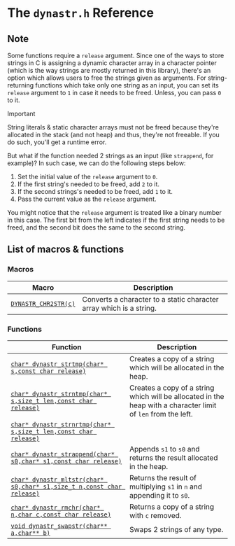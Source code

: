 # The `dynastr.h` Reference
## Note
Some functions require a `release` argument. Since one of the ways to store strings in C is assigning a dynamic character array in a character pointer (which is the way strings are mostly returned in this library), there's an option which allows users to free the strings given as arguments. For string-returning functions which take only one string as an input, you can set its `release` argument to `1` in case it needs to be freed. Unless, you can pass `0` to it.
>[!IMPORTANT]
>String literals & static character arrays must not be freed because they're allocated in the stack (and not heap) and thus, they're not freeable. If you do such, you'll get a runtime error.

But what if the function needed 2 strings as an input (like `strappend`, for example)? In such case, we can do the following steps below:
1. Set the initial value of the `release` argument to `0`.
2. If the first string's needed to be freed, add `2` to it.
3. If the second strings's needed to be freed, add `1` to it.
4. Pass the current value as the `release` argument.

You might notice that the `release` argument is treated like a binary number in this case. The first bit from the left indicates if the first string needs to be freed, and the second bit does the same to the second string.
## List of macros & functions
### Macros
|Macro|Description|
|-|-|
|[`DYNASTR_CHR2STR(c)`](https://github.com/Amirreza-Ipchi-Haq/dynastr/blob/main/Reference/DYNASTR_CHR2STR.md)|Converts a character to a static character array which is a string.|
### Functions
|Function|Description|
|-|-|
|[`char* dynastr_strtmp(char* s,const char release)`](https://github.com/Amirreza-Ipchi-Haq/dynastr/blob/main/Reference/dynastr_strtmp.md)|Creates a copy of a string which will be allocated in the heap.|
|[`char* dynastr_strntmp(char* s,size_t len,const char release)`](https://github.com/Amirreza-Ipchi-Haq/dynastr/blob/main/Reference/dynastr_strntmp.md)|Creates a copy of a string which will be allocated in the heap with a character limit of `len` from the left.|
|[`char* dynastr_strnrtmp(char* s,size_t len,const char release)`](https://github.com/Amirreza-Ipchi-Haq/dynastr/blob/main/Reference/dynastr_strnrtmp.md)||Creates a copy of a string which will be allocated in the heap with a character limit of `len` from the right.|
|[`char* dynastr_strappend(char* s0,char* s1,const char release)`](https://github.com/Amirreza-Ipchi-Haq/dynastr/blob/main/Reference/dynastr_strappend.md)|Appends `s1` to `s0` and returns the result allocated in the heap.|
|[`char* dynastr_mltstr(char* s0,char* s1,size_t n,const char release)`](https://github.com/Amirreza-Ipchi-Haq/dynastr/blob/main/Reference/dynastr_mltstr.md)|Returns the result of multiplying `s1` in `n` and appending it to `s0`.|
|[`char* dynastr_rmchr(char* n,char c,const char release)`](https://github.com/Amirreza-Ipchi-Haq/dynastr/blob/main/Reference/dynastr_rmchr.md)|Returns a copy of a string with `c` removed.|
|[`void dynastr_swapstr(char** a,char** b)`](https://github.com/Amirreza-Ipchi-Haq/dynastr/blob/main/Reference/dynastr_swapstr.md)|Swaps 2 strings of any type.|
